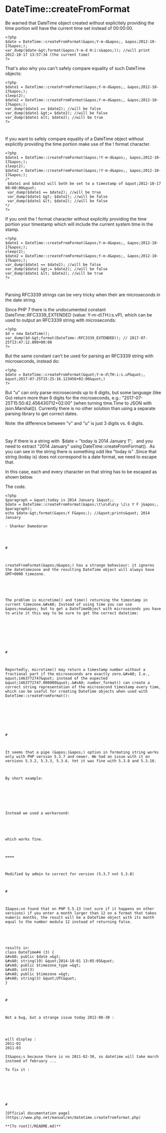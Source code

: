 # DateTime::createFromFormat





Be warned that DateTime object created without explicitely providing the time portion will have the current time set instead of 00:00:00.



```
<?php
$date = DateTime::createFromFormat(&apos;Y-m-d&apos;, &apos;2012-10-17&apos;);
var_dump($date-&gt;format(&apos;Y-m-d H:i:s&apos;)); //will print 2012-10-17 13:57:34 (the current time)
?>
```


That&apos;s also why you can&apos;t safely compare equality of such DateTime objects:



```
<?php
$date1 = DateTime::createFromFormat(&apos;Y-m-d&apos;, &apos;2012-10-17&apos;);
sleep(2);
$date2 = DateTime::createFromFormat(&apos;Y-m-d&apos;, &apos;2012-10-17&apos;);
var_dump($date1 == $date2); //will be false
var_dump($date1 &gt;= $date2); //will be false
var_dump($date1 &lt; $date2); //will be true
?>
```



  

#



If you want to safely compare equality of a DateTime object without explicitly providing the time portion make use of the ! format character.



```
<?php
$date1 = DateTime::createFromFormat(&apos;!Y-m-d&apos;, &apos;2012-10-17&apos;);
sleep(2);
$date2 = DateTime::createFromFormat(&apos;!Y-m-d&apos;, &apos;2012-10-17&apos;);
/* 
 $date1 and $date2 will both be set to a timestamp of &quot;2012-10-17 00:00:00&quot;
 var_dump($date1 == $date2); //will be true
 var_dump($date1 &gt; $date2); //will be false
 var_dump($date1 &lt; $date2); //will be false
*/
?>
```


If you omit the ! format character without explicitly providing the time portion your timestamp which will include the current system time in the stamp.



```
<?php
$date1 = DateTime::createFromFormat(&apos;Y-m-d&apos;, &apos;2012-10-17&apos;);
sleep(2);
$date2 = DateTime::createFromFormat(&apos;Y-m-d&apos;, &apos;2012-10-17&apos;);
var_dump($date1 == $date2); //will be false
var_dump($date1 &gt;= $date2); //will be false
var_dump($date1 &lt; $date2); //will be true
?>
```



  

#



Parsing RFC3339 strings can be very tricky when their are microseconds in the date string.

Since PHP 7 there is the undocumented constant DateTime::RFC3339_EXTENDED (value: Y-m-d\TH:i:s.vP), which can be used to output an RFC3339 string with microseconds:



```
<?php
$d = new DateTime();
var_dump($d-&gt;format(DateTime::RFC3339_EXTENDED)); // 2017-07-25T13:47:12.000+00:00
?>
```


But the same constant can&apos;t be used for parsing an RFC3339 string with microseconds, instead do:



```
<?php
$date = DateTime::createFromFormat(&quot;Y-m-d\TH:i:s.uP&quot;, &quot;2017-07-25T15:25:16.123456+02:00&quot;)
?>
```


But &quot;u&quot; can only parse microseconds up to 6 digits, but some language (like Go) return more than 6 digits for the microseconds, e.g.: &quot;2017-07-25T15:50:42.456430712+02:00&quot; (when turning time.Time to JSON with json.Marshal()). Currently there is no other solution than using a separate parsing library to get correct dates.

Note: the difference between &quot;v&quot; and &quot;u&quot; is just 3 digits vs. 6 digits.

  

#



Say if there is a string with&#xA0; $date = &quot;today is 2014 January 1&quot;;&#xA0;&#xA0; and you need to extract &quot;2014 January&quot; using DateTime::createFromFormat().&#xA0; As you can see in the string there is something odd like &quot;today is&quot; .Since that string (today is) does not correspond to a date format, we need to escape that. 

In this case, each and every character on that string has to be escaped as shown below.

The code.



```
<?php
$paragraph = &quot;today is 2014 January 1&quot;;
$date = DateTime::createFromFormat(&apos;\t\o\d\a\y \i\s Y F j&apos;, $paragraph);
echo $date-&gt;format(&apos;Y F&apos;); //&quot;prints&quot; 2014 January

- Shankar Damodaran


  

#



createFromFormat(&apos;U&apos;) has a strange behaviour: it ignores the datetimezone and the resulting DateTime object will always have GMT+0000 timezone.



```
<?php

$dt = DateTime::createFromFormat(&apos;U&apos;, time(), new DateTimeZone(&apos;CET&apos;));
var_dump($dt-&gt;format(&apos;Y-m-d H:i:s (T)&apos;), date(&apos;Y-m-d H:i:s (T)&apos;, time()));

?>
```


The problem is microtime() and time() returning the timestamp in current timezone.&#xA0; Instead of using time you can use &apos;now&apos; but to get a DateTimeObject with microseconds you have to write it this way to be sure to get the correct datetime:



```
<?php

$dt = \DateTime::createFromFormat(&apos;U.u&apos;, microtime(true))-&gt;setTimezone(new \DateTimeZone(date(&apos;T&apos;)));

?>
```



  

#



Reportedly, microtime() may return a timestamp number without a fractional part if the microseconds are exactly zero.&#xA0; I.e., &quot;1463772747&quot; instead of the expected &quot;1463772747.000000&quot;.&#xA0; number_format() can create a correct string representation of the microsecond timestamp every time, which can be useful for creating DateTime objects when used with DateTime::createFromFormat():



```
<?php
$now = DateTime::createFromFormat(&apos;U.u&apos;, number_format(microtime(true), 6, &apos;.&apos;, &apos;&apos;));
var_dump($now-&gt;format(&apos;Y-m-d H:i:s.u&apos;)); // E.g., string(26) &quot;2016-05-20 19:36:26.900794&quot;


  

#



If you&apos;re here because you&apos;re trying to create a date from a week number, you want to be using setISODate, as I discovered here:

http://www.lornajane.net/posts/2011/getting-dates-from-week-numbers-in-php

  

#



It can be confusing creating new DateTime from timestamp when your default timezone (date.timezone) is different from UTC and you are used to date()-function.

date()-function automatically uses your current timezone setting but DateTime::createFromFormat (or DateTime constructor) does not (it ignores tz-parameter).

You can get same results as date() by setting the timezone after object creation.



```
<?php
$ts = 1414706400;
$date1 = date(&quot;Y-m-d H:i&quot;, $ts);
$date2 = DateTime::createFromFormat(&quot;U&quot;, $ts)-&gt;setTimeZone(new DateTimeZone(date_default_timezone_get()))-&gt;format(&quot;Y-m-d H:i&quot;);
//$date1===$date2
?>
```



  

#



It seems that a pipe (&apos;|&apos;) option in formating string works only with PHP version 5.3.7 and newer. We had an issue with it on versions 5.3.2, 5.3.3, 5.3.6. Yet it was fine with 5.3.8 and 5.3.10.



By short example:



```
<?php

$timezone = new DateTimeZone(&apos;UTC&apos;);

$dateTime = DateTime::createFromFormat(&apos;dmY|&apos;, &apos;01011972&apos;, $timezone);

//$dateTime is FALSE in PHP v &lt;5.3.8

?>
```




Instead we used a workaround:



```
<?php

$dateTime = DateTime::createFromFormat(&apos;dmY&apos;, &apos;01011972&apos;, $timezone);

$dateTime-&gt;format(&apos;Y-m-d 00:00:00&apos;);

?>
```


which works fine.



====



Modified by admin to correct for version (5.3.7 not 5.3.8)

  

#



I&apos;ve found that on PHP 5.5.13 (not sure if it happens on other versions) if you enter a month larger than 12 on a format that takes numeric months, the result will be a DateTime object with its month equal to the number modulo 12 instead of returning false.



```
<?php
var_dump(DateTime::createFromFormat(&apos;Y-m-d&apos;, &apos;2013-22-01&apos;));
?>
```


results in:
class DateTime#4 (3) {
&#xA0; public $date =&gt;
&#xA0; string(19) &quot;2014-10-01 13:05:05&quot;
&#xA0; public $timezone_type =&gt;
&#xA0; int(3)
&#xA0; public $timezone =&gt;
&#xA0; string(3) &quot;UTC&quot;
}

  

#



Not a bug, but a strange issue today 2012-08-30 :



```
<?php
$date = &quot;2011-02&quot;;
echo $date.&quot;\n&quot;;
$d = DateTime::createFromFormat(&quot;Y-m&quot;,$date);
echo $d-&gt;format(&quot;Y-m&quot;);
?>
```

will display : 
2011-02
2011-03

It&apos;s because there is no 2011-02-30, so datetime will take march insteed of february ...

To fix it :


```
<?php 
$date = &quot;2011-02&quot;;
echo $date.&quot;\n&quot;;
$d = DateTime::createFromFormat(&quot;Y-m-d&quot;,$date.&quot;-01&quot;);
echo $d-&gt;format(&quot;Y-m&quot;);
?>
```



  

#

[Official documentation page](https://www.php.net/manual/en/datetime.createfromformat.php)

**[To root](/README.md)**